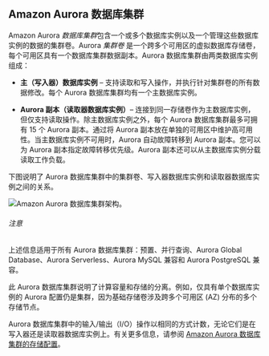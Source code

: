 ## Amazon Aurora 数据库集群

Amazon Aurora *数据库集群*包含一个或多个数据库实例以及一个管理这些数据库实例的数据的集群卷。Aurora *集群卷* 是一个跨多个可用区的虚拟数据库存储卷，每个可用区具有一个数据库集群数据副本。Aurora 数据库集群由两类数据库实例组成：

+   **主（写入器）数据库实例** – 支持读取和写入操作，并执行针对集群卷的所有数据修改。每个 Aurora 数据库集群均有一个主数据库实例。
    
+   **Aurora 副本（读取器数据库实例）**– 连接到同一存储卷作为主数据库实例，但仅支持读取操作。除主数据库实例之外，每个 Aurora 数据库集群最多可拥有 15 个 Aurora 副本。通过将 Aurora 副本放在单独的可用区中维护高可用性。当主数据库实例不可用时，Aurora 自动故障转移到 Aurora 副本。您可以为 Aurora 副本指定故障转移优先级。Aurora 副本还可以从主数据库实例分载读取工作负载。
    

下图说明了 Aurora 数据库集群中的集群卷、写入器数据库实例和读取器数据库实例之间的关系。

![Amazon Aurora 数据库集群架构。](https://docs.aws.amazon.com/zh_cn/AmazonRDS/latest/AuroraUserGuide/images/aurora_architecture.png)

###### 注意

上述信息适用于所有 Aurora 数据库集群：预置、并行查询、Aurora Global Database、Aurora Serverless、Aurora MySQL 兼容和 Aurora PostgreSQL 兼容。

此 Aurora 数据库集群说明了计算容量和存储的分离。例如，仅具有单个数据库实例的 Aurora 配置仍是集群，因为基础存储卷涉及跨多个可用区 (AZ) 分布的多个存储节点。

Aurora 数据库集群中的输入/输出（I/O）操作以相同的方式计数，无论它们是在写入器还是读取器数据库实例上。有关更多信息，请参阅 [Amazon Aurora 数据库集群的存储配置](https://docs.aws.amazon.com/zh_cn/AmazonRDS/latest/AuroraUserGuide/Aurora.Overview.StorageReliability.html#aurora-storage-type)。